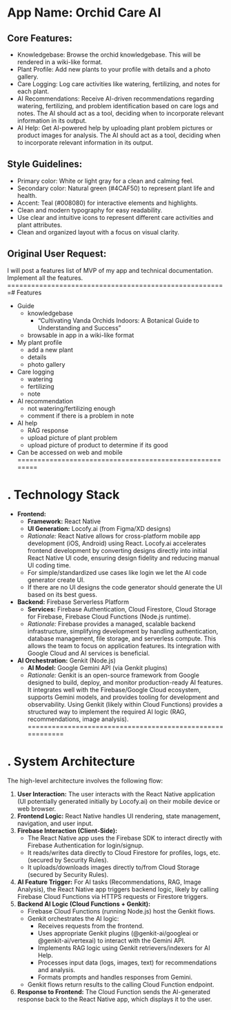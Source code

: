 # **App Name**: Orchid Care AI

## Core Features:

- Knowledgebase: Browse the orchid knowledgebase. This will be rendered in a wiki-like format.
- Plant Profile: Add new plants to your profile with details and a photo gallery.
- Care Logging: Log care activities like watering, fertilizing, and notes for each plant.
- AI Recommendations: Receive AI-driven recommendations regarding watering, fertilizing, and problem identification based on care logs and notes. The AI should act as a tool, deciding when to incorporate relevant information in its output.
- AI Help: Get AI-powered help by uploading plant problem pictures or product images for analysis. The AI should act as a tool, deciding when to incorporate relevant information in its output.

## Style Guidelines:

- Primary color: White or light gray for a clean and calming feel.
- Secondary color: Natural green (#4CAF50) to represent plant life and health.
- Accent: Teal (#008080) for interactive elements and highlights.
- Clean and modern typography for easy readability.
- Use clear and intuitive icons to represent different care activities and plant attributes.
- Clean and organized layout with a focus on visual clarity.

## Original User Request:
I will post a features list of MVP of my app and technical  documentation. Implement all the features.   =======================================================# Features

* Guide  
  * knowledgebase   
    * “Cultivating Vanda Orchids Indoors: A Botanical Guide to Understanding and Success”  
  * browsable in app in a wiki-like format  
* My plant profile  
  * add a new plant  
  * details  
  * photo gallery  
* Care logging  
  * watering  
  * fertilizing  
  * note  
* AI recommendation  
  * not watering/fertilizing enough  
  * comment if there is a problem in note  
* AI help  
  * RAG response  
  * upload picture of plant problem  
  * upload picture of product to determine if its good  
* Can be accessed on web and mobile ========================================================

# **. Technology Stack**

* **Frontend:**  
  * **Framework:** React Native  
  * **UI Generation:** Locofy.ai (from Figma/XD designs)  
  * *Rationale:* React Native allows for cross-platform mobile app development (iOS, Android) using React. Locofy.ai accelerates frontend development by converting designs directly into initial React Native UI code, ensuring design fidelity and reducing manual UI coding time.  
  * For simple/standardized use cases like login we let the AI code generator create UI.  
  * If there are no UI designs the code generator should generate the UI based on its best guess.  
* **Backend:** Firebase Serverless Platform  
  * **Services:** Firebase Authentication, Cloud Firestore, Cloud Storage for Firebase, Firebase Cloud Functions (Node.js runtime).  
  * *Rationale:* Firebase provides a managed, scalable backend infrastructure, simplifying development by handling authentication, database management, file storage, and serverless compute. This allows the team to focus on application features. Its integration with Google Cloud and AI services is beneficial.  
* **AI Orchestration:** Genkit (Node.js)  
  * **AI Model:** Google Gemini API (via Genkit plugins)  
  * *Rationale:* Genkit is an open-source framework from Google designed to build, deploy, and monitor production-ready AI features. It integrates well with the Firebase/Google Cloud ecosystem, supports Gemini models, and provides tooling for development and observability. Using Genkit (likely within Cloud Functions) provides a structured way to implement the required AI logic (RAG, recommendations, image analysis).
==========================================================
# **. System Architecture**

The high-level architecture involves the following flow:

1. **User Interaction:** The user interacts with the React Native application (UI potentially generated initially by Locofy.ai) on their mobile device or web browser.  
2. **Frontend Logic:** React Native handles UI rendering, state management, navigation, and user input.  
3. **Firebase Interaction (Client-Side):**  
   * The React Native app uses the Firebase SDK to interact directly with Firebase Authentication for login/signup.  
   * It reads/writes data directly to Cloud Firestore for profiles, logs, etc. (secured by Security Rules).  
   * It uploads/downloads images directly to/from Cloud Storage (secured by Security Rules).  
4. **AI Feature Trigger:** For AI tasks (Recommendations, RAG, Image Analysis), the React Native app triggers backend logic, likely by calling Firebase Cloud Functions via HTTPS requests or Firestore triggers.  
5. **Backend AI Logic (Cloud Functions \+ Genkit):**  
   * Firebase Cloud Functions (running Node.js) host the Genkit flows.  
   * Genkit orchestrates the AI logic:  
     * Receives requests from the frontend.  
     * Uses appropriate Genkit plugins (@genkit-ai/googleai or @genkit-ai/vertexai) to interact with the Gemini API.  
     * Implements RAG logic using Genkit retrievers/indexers for AI Help.  
     * Processes input data (logs, images, text) for recommendations and analysis.  
     * Formats prompts and handles responses from Gemini.  
   * Genkit flows return results to the calling Cloud Function endpoint.  
6. **Response to Frontend:** The Cloud Function sends the AI-generated response back to the React Native app, which displays it to the user.
  